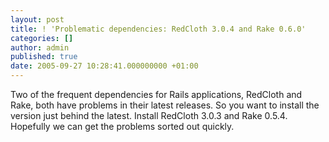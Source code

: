 ```yaml
---
layout: post
title: ! 'Problematic dependencies: RedCloth 3.0.4 and Rake 0.6.0'
categories: []
author: admin
published: true
date: 2005-09-27 10:28:41.000000000 +01:00
---
```

<p>Two of the frequent dependencies for Rails applications, RedCloth and Rake, both have problems in their latest releases. So you want to install the version just behind the latest. Install RedCloth 3.0.3 and Rake 0.5.4. Hopefully we can get the problems sorted out quickly.</p>